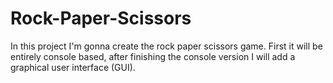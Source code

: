 # Rock-Paper-Scissors

In this project I'm gonna create the rock paper scissors game. 
First it will be entirely console based, after finishing the console version I will add a graphical user interface (GUI).